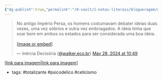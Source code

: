 ```yaml
---
{"dg-publish":true,"permalink":"/0-vault/1-notas-literais/blogueragem/no-antigo-imperio-persa-os-homens-debatiam-duas-vezes/","tags":["totalizante","psicodelico","ceticismo"],"dgHomeLink":true,"dgShowLocalGraph":true,"dgShowFileTree":true,"dgEnableSearch":true,"noteIcon":""}
---
```


<blockquote class="bluesky-embed" data-bluesky-uri="at://did:plc:7basl7ubtjeyh5pzsbevmurg/app.bsky.feed.post/3ktkmzemwfd2d" data-bluesky-cid="bafyreig5vq76eizefh5avsyq2ixttuu4zbf2jwu5scnnhljj2cab6yzkj4"><p lang="pt">No antigo Império Persa, os homens costumavam debater ideias duas vezes, uma vez sóbrios e outra vez embriagados. A ideia tinha que soar bem em ambos os estados para ser considerada uma boa ideia.<br><br><a href="https://bsky.app/profile/did:plc:7basl7ubtjeyh5pzsbevmurg/post/3ktkmzemwfd2d?ref_src=embed">[image or embed]</a></p>&mdash; Inércia Decisória (<a href="https://bsky.app/profile/did:plc:7basl7ubtjeyh5pzsbevmurg?ref_src=embed">@walker.eco.br</a>) <a href="https://bsky.app/profile/did:plc:7basl7ubtjeyh5pzsbevmurg/post/3ktkmzemwfd2d?ref_src=embed">May 28, 2024 at 10:49</a></blockquote><script async src="https://embed.bsky.app/static/embed.js" charset="utf-8"></script>

[[link para imagem\|link para imagem]](https://bsky.app/profile/walker.eco.br/post/3ktkmzemwfd2d) 
- tags: #totalizante #psicodelico #ceticismo 